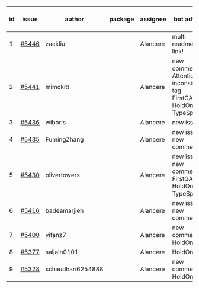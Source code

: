 | id | issue | author | package | assignee | bot advice | created date of issue | target release date | date from target |
| ------ | ------ | ------ | ------ | ------ | ------ | ------ | ------ | :-----: |
| 1 | [#5446](https://github.com/Azure/sdk-release-request/issues/5446) | zackliu |  | Alancere | multi readme link! | 08-26 | 09-26 |  |
| 2 | [#5441](https://github.com/Azure/sdk-release-request/issues/5441) | mimckitt |  | Alancere | new comment. Attention to inconsistent tag. FirstGA. HoldOn. TypeSpec. | 08-22 | 09-27 |  |
| 3 | [#5436](https://github.com/Azure/sdk-release-request/issues/5436) | wiboris |  | Alancere | new issue. | 08-22 | 09-27 |  |
| 4 | [#5435](https://github.com/Azure/sdk-release-request/issues/5435) | FumingZhang |  | Alancere | new issue. new comment. | 08-22 | 09-26 |  |
| 5 | [#5430](https://github.com/Azure/sdk-release-request/issues/5430) | olivertowers |  | Alancere | new issue. new comment. FirstGA. HoldOn. TypeSpec. | 08-19 | 09-27 |  |
| 6 | [#5416](https://github.com/Azure/sdk-release-request/issues/5416) | badeamarjieh |  | Alancere | new issue. new comment. | 08-12 | 09-26 |  |
| 7 | [#5400](https://github.com/Azure/sdk-release-request/issues/5400) | yifanz7 |  | Alancere | new comment. HoldOn. | 08-07 | 09-27 |  |
| 8 | [#5377](https://github.com/Azure/sdk-release-request/issues/5377) | saljain0101 |  | Alancere | HoldOn. | 07-26 | 08-22 |  |
| 9 | [#5328](https://github.com/Azure/sdk-release-request/issues/5328) | schaudhari6254888 |  | Alancere | new comment. HoldOn. | 07-10 | 08-23 |  |
